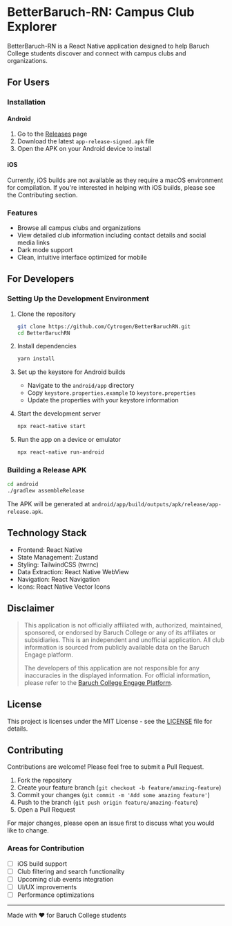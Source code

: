 # BetterBaruch-RN: Campus Club Explorer

BetterBaruch-RN is a React Native application designed to help Baruch College students discover and connect with campus clubs and organizations.

## For Users

### Installation

#### Android

1. Go to the [Releases](https://github.com/Cytrogen/BetterBaruchRN/releases) page
2. Download the latest `app-release-signed.apk` file
3. Open the APK on your Android device to install

#### iOS

Currently, iOS builds are not available as they require a macOS environment for compilation. If you're interested in helping with iOS builds, please see the Contributing section.

### Features

- Browse all campus clubs and organizations
- View detailed club information including contact details and social media links 
- Dark mode support
- Clean, intuitive interface optimized for mobile

## For Developers

### Setting Up the Development Environment

1. Clone the repository

   ```bash
   git clone https://github.com/Cytrogen/BetterBaruchRN.git
   cd BetterBaruchRN
   ```
   
2. Install dependencies

   ```bash
   yarn install
   ```

3. Set up the keystore for Android builds

   - Navigate to the `android/app` directory
   - Copy `keystore.properties.example` to `keystore.properties`
   - Update the properties with your keystore information

4. Start the development server

   ```bash
   npx react-native start
   ```
   
5. Run the app on a device or emulator

   ```bash
   npx react-native run-android
   ```
   
### Building a Release APK

```bash
cd android
./gradlew assembleRelease
```

The APK will be generated at `android/app/build/outputs/apk/release/app-release.apk`.

## Technology Stack

- Frontend: React Native
- State Management: Zustand
- Styling: TailwindCSS (twrnc)
- Data Extraction: React Native WebView
- Navigation: React Navigation
- Icons: React Native Vector Icons

## Disclaimer

> This application is not officially affiliated with, authorized, maintained, sponsored, or endorsed by Baruch College or any of its affiliates or subsidiaries. This is an independent and unofficial application. All club information is sourced from publicly available data on the Baruch Engage platform.
>
> The developers of this application are not responsible for any inaccuracies in the displayed information. For official information, please refer to the [Baruch College Engage Platform](https://baruch.campuslabs.com/engage/organizations).

## License

This project is licenses under the MIT License - see the [LICENSE](/LICENSE) file for details.

## Contributing

Contributions are welcome! Please feel free to submit a Pull Request.

1. Fork the repository
2. Create your feature branch (`git checkout -b feature/amazing-feature`)
3. Commit your changes (`git commit -m 'Add some amazing feature'`)
4. Push to the branch (`git push origin feature/amazing-feature`)
5. Open a Pull Request

For major changes, please open an issue first to discuss what you would like to change.

### Areas for Contribution

- [ ] iOS build support
- [ ] Club filtering and search functionality
- [ ] Upcoming club events integration
- [ ] UI/UX improvements
- [ ] Performance optimizations

---

Made with ❤️ for Baruch College students

